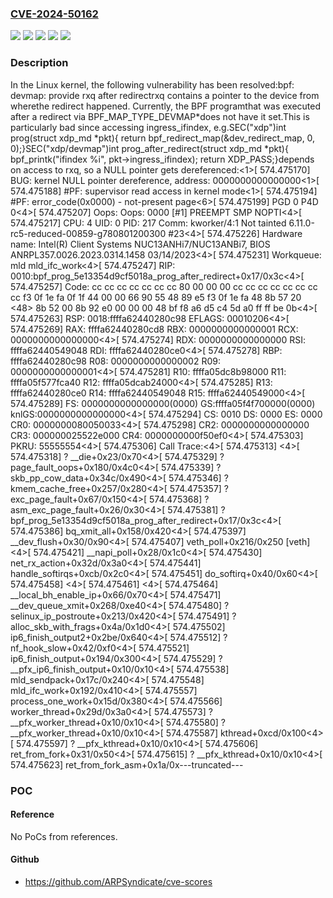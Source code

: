 ### [CVE-2024-50162](https://cve.mitre.org/cgi-bin/cvename.cgi?name=CVE-2024-50162)
![](https://img.shields.io/static/v1?label=Product&message=Linux&color=blue)
![](https://img.shields.io/static/v1?label=Version&message=&color=brightgreen)
![](https://img.shields.io/static/v1?label=Version&message=5.14%20&color=brightgreen)
![](https://img.shields.io/static/v1?label=Version&message=cb261b594b4108668e00f565184c7c221efe0359%20&color=brightgreen)
![](https://img.shields.io/static/v1?label=Vulnerability&message=n%2Fa&color=blue)

### Description

In the Linux kernel, the following vulnerability has been resolved:bpf: devmap: provide rxq after redirectrxq contains a pointer to the device from wherethe redirect happened. Currently, the BPF programthat was executed after a redirect via BPF_MAP_TYPE_DEVMAP*does not have it set.This is particularly bad since accessing ingress_ifindex, e.g.SEC("xdp")int prog(struct xdp_md *pkt){        return bpf_redirect_map(&dev_redirect_map, 0, 0);}SEC("xdp/devmap")int prog_after_redirect(struct xdp_md *pkt){        bpf_printk("ifindex %i", pkt->ingress_ifindex);        return XDP_PASS;}depends on access to rxq, so a NULL pointer gets dereferenced:<1>[  574.475170] BUG: kernel NULL pointer dereference, address: 0000000000000000<1>[  574.475188] #PF: supervisor read access in kernel mode<1>[  574.475194] #PF: error_code(0x0000) - not-present page<6>[  574.475199] PGD 0 P4D 0<4>[  574.475207] Oops: Oops: 0000 [#1] PREEMPT SMP NOPTI<4>[  574.475217] CPU: 4 UID: 0 PID: 217 Comm: kworker/4:1 Not tainted 6.11.0-rc5-reduced-00859-g780801200300 #23<4>[  574.475226] Hardware name: Intel(R) Client Systems NUC13ANHi7/NUC13ANBi7, BIOS ANRPL357.0026.2023.0314.1458 03/14/2023<4>[  574.475231] Workqueue: mld mld_ifc_work<4>[  574.475247] RIP: 0010:bpf_prog_5e13354d9cf5018a_prog_after_redirect+0x17/0x3c<4>[  574.475257] Code: cc cc cc cc cc cc cc 80 00 00 00 cc cc cc cc cc cc cc cc f3 0f 1e fa 0f 1f 44 00 00 66 90 55 48 89 e5 f3 0f 1e fa 48 8b 57 20 <48> 8b 52 00 8b 92 e0 00 00 00 48 bf f8 a6 d5 c4 5d a0 ff ff be 0b<4>[  574.475263] RSP: 0018:ffffa62440280c98 EFLAGS: 00010206<4>[  574.475269] RAX: ffffa62440280cd8 RBX: 0000000000000001 RCX: 0000000000000000<4>[  574.475274] RDX: 0000000000000000 RSI: ffffa62440549048 RDI: ffffa62440280ce0<4>[  574.475278] RBP: ffffa62440280c98 R08: 0000000000000002 R09: 0000000000000001<4>[  574.475281] R10: ffffa05dc8b98000 R11: ffffa05f577fca40 R12: ffffa05dcab24000<4>[  574.475285] R13: ffffa62440280ce0 R14: ffffa62440549048 R15: ffffa62440549000<4>[  574.475289] FS:  0000000000000000(0000) GS:ffffa05f4f700000(0000) knlGS:0000000000000000<4>[  574.475294] CS:  0010 DS: 0000 ES: 0000 CR0: 0000000080050033<4>[  574.475298] CR2: 0000000000000000 CR3: 000000025522e000 CR4: 0000000000f50ef0<4>[  574.475303] PKRU: 55555554<4>[  574.475306] Call Trace:<4>[  574.475313]  <IRQ><4>[  574.475318]  ? __die+0x23/0x70<4>[  574.475329]  ? page_fault_oops+0x180/0x4c0<4>[  574.475339]  ? skb_pp_cow_data+0x34c/0x490<4>[  574.475346]  ? kmem_cache_free+0x257/0x280<4>[  574.475357]  ? exc_page_fault+0x67/0x150<4>[  574.475368]  ? asm_exc_page_fault+0x26/0x30<4>[  574.475381]  ? bpf_prog_5e13354d9cf5018a_prog_after_redirect+0x17/0x3c<4>[  574.475386]  bq_xmit_all+0x158/0x420<4>[  574.475397]  __dev_flush+0x30/0x90<4>[  574.475407]  veth_poll+0x216/0x250 [veth]<4>[  574.475421]  __napi_poll+0x28/0x1c0<4>[  574.475430]  net_rx_action+0x32d/0x3a0<4>[  574.475441]  handle_softirqs+0xcb/0x2c0<4>[  574.475451]  do_softirq+0x40/0x60<4>[  574.475458]  </IRQ><4>[  574.475461]  <TASK><4>[  574.475464]  __local_bh_enable_ip+0x66/0x70<4>[  574.475471]  __dev_queue_xmit+0x268/0xe40<4>[  574.475480]  ? selinux_ip_postroute+0x213/0x420<4>[  574.475491]  ? alloc_skb_with_frags+0x4a/0x1d0<4>[  574.475502]  ip6_finish_output2+0x2be/0x640<4>[  574.475512]  ? nf_hook_slow+0x42/0xf0<4>[  574.475521]  ip6_finish_output+0x194/0x300<4>[  574.475529]  ? __pfx_ip6_finish_output+0x10/0x10<4>[  574.475538]  mld_sendpack+0x17c/0x240<4>[  574.475548]  mld_ifc_work+0x192/0x410<4>[  574.475557]  process_one_work+0x15d/0x380<4>[  574.475566]  worker_thread+0x29d/0x3a0<4>[  574.475573]  ? __pfx_worker_thread+0x10/0x10<4>[  574.475580]  ? __pfx_worker_thread+0x10/0x10<4>[  574.475587]  kthread+0xcd/0x100<4>[  574.475597]  ? __pfx_kthread+0x10/0x10<4>[  574.475606]  ret_from_fork+0x31/0x50<4>[  574.475615]  ? __pfx_kthread+0x10/0x10<4>[  574.475623]  ret_from_fork_asm+0x1a/0x---truncated---

### POC

#### Reference
No PoCs from references.

#### Github
- https://github.com/ARPSyndicate/cve-scores

